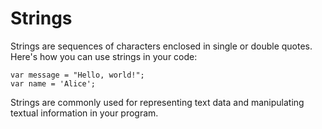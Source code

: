 # Strings

Strings are sequences of characters enclosed in single or double quotes. Here's how you can use strings in your code:

```mylang
var message = "Hello, world!";
var name = 'Alice';
```

Strings are commonly used for representing text data and manipulating textual information in your program.
